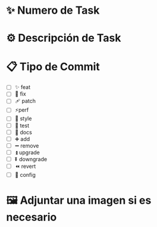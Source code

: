 # ✨ Numero de Task 

# ⚙️ Descripción de Task

# 📋 Tipo de Commit

- [ ] ✨ feat
- [ ] 🐛 fix
- [ ] 🩹 patch
- [ ] ⚡️perf
- [ ] 🎨 style
- [ ] 💬 test
- [ ] 📝 docs
- [ ] ➕ add
- [ ] ➖ remove
- [ ] ⏫ upgrade
- [ ] ⏬ downgrade
- [ ] ⏪ revert
- [ ] 🔧 config

# 🖼️ Adjuntar una imagen si es necesario
